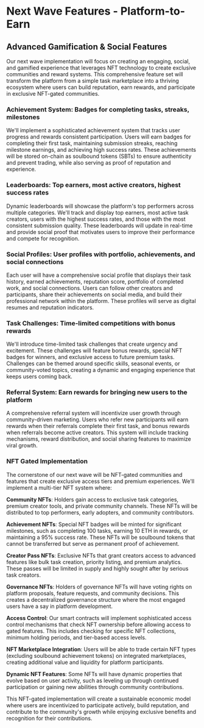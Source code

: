 # Next Wave Features - Platform-to-Earn

## Advanced Gamification & Social Features

Our next wave implementation will focus on creating an engaging, social, and gamified experience that leverages NFT technology to create exclusive communities and reward systems. This comprehensive feature set will transform the platform from a simple task marketplace into a thriving ecosystem where users can build reputation, earn rewards, and participate in exclusive NFT-gated communities.

### Achievement System: Badges for completing tasks, streaks, milestones
We'll implement a sophisticated achievement system that tracks user progress and rewards consistent participation. Users will earn badges for completing their first task, maintaining submission streaks, reaching milestone earnings, and achieving high success rates. These achievements will be stored on-chain as soulbound tokens (SBTs) to ensure authenticity and prevent trading, while also serving as proof of reputation and experience.

### Leaderboards: Top earners, most active creators, highest success rates
Dynamic leaderboards will showcase the platform's top performers across multiple categories. We'll track and display top earners, most active task creators, users with the highest success rates, and those with the most consistent submission quality. These leaderboards will update in real-time and provide social proof that motivates users to improve their performance and compete for recognition.

### Social Profiles: User profiles with portfolio, achievements, and social connections
Each user will have a comprehensive social profile that displays their task history, earned achievements, reputation score, portfolio of completed work, and social connections. Users can follow other creators and participants, share their achievements on social media, and build their professional network within the platform. These profiles will serve as digital resumes and reputation indicators.

### Task Challenges: Time-limited competitions with bonus rewards
We'll introduce time-limited task challenges that create urgency and excitement. These challenges will feature bonus rewards, special NFT badges for winners, and exclusive access to future premium tasks. Challenges can be themed around specific skills, seasonal events, or community-voted topics, creating a dynamic and engaging experience that keeps users coming back.

### Referral System: Earn rewards for bringing new users to the platform
A comprehensive referral system will incentivize user growth through community-driven marketing. Users who refer new participants will earn rewards when their referrals complete their first task, and bonus rewards when referrals become active creators. This system will include tracking mechanisms, reward distribution, and social sharing features to maximize viral growth.

### NFT Gated Implementation

The cornerstone of our next wave will be NFT-gated communities and features that create exclusive access tiers and premium experiences. We'll implement a multi-tier NFT system where:

**Community NFTs**: Holders gain access to exclusive task categories, premium creator tools, and private community channels. These NFTs will be distributed to top performers, early adopters, and community contributors.

**Achievement NFTs**: Special NFT badges will be minted for significant milestones, such as completing 100 tasks, earning 10 ETH in rewards, or maintaining a 95% success rate. These NFTs will be soulbound tokens that cannot be transferred but serve as permanent proof of achievement.

**Creator Pass NFTs**: Exclusive NFTs that grant creators access to advanced features like bulk task creation, priority listing, and premium analytics. These passes will be limited in supply and highly sought after by serious task creators.

**Governance NFTs**: Holders of governance NFTs will have voting rights on platform proposals, feature requests, and community decisions. This creates a decentralized governance structure where the most engaged users have a say in platform development.

**Access Control**: Our smart contracts will implement sophisticated access control mechanisms that check NFT ownership before allowing access to gated features. This includes checking for specific NFT collections, minimum holding periods, and tier-based access levels.

**NFT Marketplace Integration**: Users will be able to trade certain NFT types (excluding soulbound achievement tokens) on integrated marketplaces, creating additional value and liquidity for platform participants.

**Dynamic NFT Features**: Some NFTs will have dynamic properties that evolve based on user activity, such as leveling up through continued participation or gaining new abilities through community contributions.

This NFT-gated implementation will create a sustainable economic model where users are incentivized to participate actively, build reputation, and contribute to the community's growth while enjoying exclusive benefits and recognition for their contributions. 
